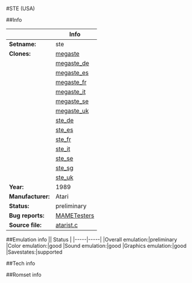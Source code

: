 #STE (USA)

##Info

||Info|
|-----|-----|
|**Setname:**|ste
|**Clones:**|[megaste](megaste.md)
||[megaste_de](megaste_de.md)
||[megaste_es](megaste_es.md)
||[megaste_fr](megaste_fr.md)
||[megaste_it](megaste_it.md)
||[megaste_se](megaste_se.md)
||[megaste_uk](megaste_uk.md)
||[ste_de](ste_de.md)
||[ste_es](ste_es.md)
||[ste_fr](ste_fr.md)
||[ste_it](ste_it.md)
||[ste_se](ste_se.md)
||[ste_sg](ste_sg.md)
||[ste_uk](ste_uk.md)
|**Year:**|1989
|**Manufacturer:**|Atari
|**Status:**|preliminary
|**Bug reports:**|[MAMETesters](http://mametesters.org/view_all_set.php?type=1&temporary=y&search=atarist.c)
|**Source file:**|[atarist.c](https://github.com/mamedev/mame/blob/master/src/mess/drivers/atarist.c)

##Emulation info
|| Status |
|-----|-----|
|Overall emulation:|preliminary
|Color emulation:|good
|Sound emulation:|good
|Graphics emulation:|good
|Savestates:|supported

##Tech info

##Romset info

<!--- START OF EDITED COMMENT DO NOT TOUCH TEXT ABOVE-->
